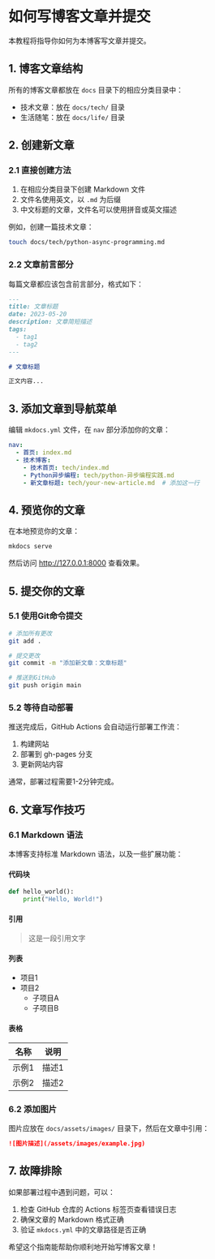 # 如何写博客文章并提交

本教程将指导你如何为本博客写文章并提交。

## 1. 博客文章结构

所有的博客文章都放在 `docs` 目录下的相应分类目录中：

- 技术文章：放在 `docs/tech/` 目录
- 生活随笔：放在 `docs/life/` 目录

## 2. 创建新文章

### 2.1 直接创建方法

1. 在相应分类目录下创建 Markdown 文件
2. 文件名使用英文，以 `.md` 为后缀
3. 中文标题的文章，文件名可以使用拼音或英文描述

例如，创建一篇技术文章：

```bash
touch docs/tech/python-async-programming.md
```

### 2.2 文章前言部分

每篇文章都应该包含前言部分，格式如下：

```markdown
---
title: 文章标题
date: 2023-05-20
description: 文章简短描述
tags:
  - tag1
  - tag2
---

# 文章标题

正文内容...
```

## 3. 添加文章到导航菜单

编辑 `mkdocs.yml` 文件，在 `nav` 部分添加你的文章：

```yaml
nav:
  - 首页: index.md
  - 技术博客: 
    - 技术首页: tech/index.md
    - Python异步编程: tech/python-异步编程实践.md
    - 新文章标题: tech/your-new-article.md  # 添加这一行
```

## 4. 预览你的文章

在本地预览你的文章：

```bash
mkdocs serve
```

然后访问 http://127.0.0.1:8000 查看效果。

## 5. 提交你的文章

### 5.1 使用Git命令提交

```bash
# 添加所有更改
git add .

# 提交更改
git commit -m "添加新文章：文章标题"

# 推送到GitHub
git push origin main
```

### 5.2 等待自动部署

推送完成后，GitHub Actions 会自动运行部署工作流：

1. 构建网站
2. 部署到 gh-pages 分支
3. 更新网站内容

通常，部署过程需要1-2分钟完成。

## 6. 文章写作技巧

### 6.1 Markdown 语法

本博客支持标准 Markdown 语法，以及一些扩展功能：

#### 代码块

```python
def hello_world():
    print("Hello, World!")
```

#### 引用

> 这是一段引用文字

#### 列表

- 项目1
- 项目2
  - 子项目A
  - 子项目B

#### 表格

| 名称 | 说明 |
| ---- | ---- |
| 示例1 | 描述1 |
| 示例2 | 描述2 |

### 6.2 添加图片

图片应放在 `docs/assets/images/` 目录下，然后在文章中引用：

```markdown
![图片描述](/assets/images/example.jpg)
```

## 7. 故障排除

如果部署过程中遇到问题，可以：

1. 检查 GitHub 仓库的 Actions 标签页查看错误日志
2. 确保文章的 Markdown 格式正确
3. 验证 `mkdocs.yml` 中的文章路径是否正确

希望这个指南能帮助你顺利地开始写博客文章！ 
